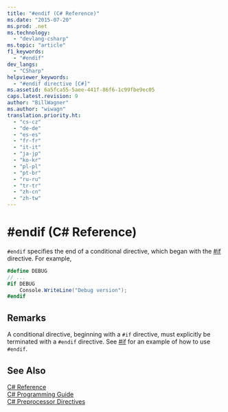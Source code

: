```yaml
---
title: "#endif (C# Reference)"
ms.date: "2015-07-20"
ms.prod: .net
ms.technology: 
  - "devlang-csharp"
ms.topic: "article"
f1_keywords: 
  - "#endif"
dev_langs: 
  - "CSharp"
helpviewer_keywords: 
  - "#endif directive [C#]"
ms.assetid: 6a5fca55-5aee-441f-86f6-1c99fbe9ec05
caps.latest.revision: 9
author: "BillWagner"
ms.author: "wiwagn"
translation.priority.ht: 
  - "cs-cz"
  - "de-de"
  - "es-es"
  - "fr-fr"
  - "it-it"
  - "ja-jp"
  - "ko-kr"
  - "pl-pl"
  - "pt-br"
  - "ru-ru"
  - "tr-tr"
  - "zh-cn"
  - "zh-tw"
---
```

# #endif (C# Reference)
`#endif` specifies the end of a conditional directive, which began with the [#if](../../../csharp/language-reference/preprocessor-directives/preprocessor-if.md) directive. For example,  
  
```csharp
#define DEBUG  
// ...  
#if DEBUG  
    Console.WriteLine("Debug version");  
#endif  
```  
  
## Remarks  
 A conditional directive, beginning with a `#if` directive, must explicitly be terminated with a `#endif` directive. See [#if](../../../csharp/language-reference/preprocessor-directives/preprocessor-if.md) for an example of how to use `#endif`.  
  
## See Also  
 [C# Reference](../../../csharp/language-reference/index.md)   
 [C# Programming Guide](../../../csharp/programming-guide/index.md)   
 [C# Preprocessor Directives](../../../csharp/language-reference/preprocessor-directives/index.md)
